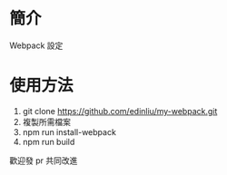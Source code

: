 # 簡介

Webpack 設定

# 使用方法

1. git clone https://github.com/edinliu/my-webpack.git
2. 複製所需檔案
3. npm run install-webpack
4. npm run build

歡迎發 pr 共同改進
